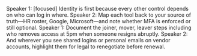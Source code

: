 Speaker 1: [focused] Identity is first because every other control depends on who can log in where.
Speaker 2: Map each tool back to your source of truth—HR roster, Google, Microsoft—and note whether MFA is enforced or still optional.
Speaker 1: Document the joiner, mover, leaver steps including who removes access at 5pm when someone resigns abruptly.
Speaker 2: And wherever you see shared logins or personal emails on vendor accounts, highlight them for legal to renegotiate before renewal.
